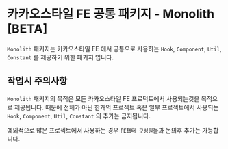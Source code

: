 # 카카오스타일 FE 공통 패키지 - Monolith [BETA]
`Monolith` 패키지는 카카오스타일 FE 에서 공통으로 사용하는 `Hook`, `Component`, `Util`, `Constant` 를 제공하기 위한 패키지 입니다.

## 작업시 주의사항
`Monolith` 패키지의 목적은 모든 카카오스타일 FE 프로덕트에서 사용되는것을 목적으로 제공됩니다. 
때문에 전체가 아닌 한개의 프로젝트 혹은 일부 프로젝트에서 사용되는 `Hook`, `Component`, `Util`, `Constant` 의 추가는 금지됩니다.

예외적으로 많은 프로젝트에서 사용하는 경우 `FE챕터 구성원`들과 논의후 추가는 가능합니다.
